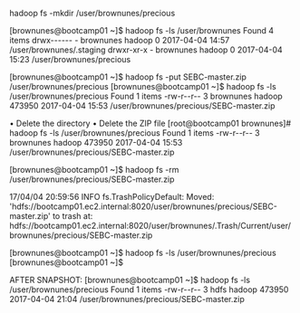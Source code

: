hadoop fs -mkdir /user/brownunes/precious

[brownunes@bootcamp01 ~]$ hadoop fs -ls /user/brownunes
Found 4 items
drwx------   - brownunes hadoop          0 2017-04-04 14:57 /user/brownunes/.staging
drwxr-xr-x   - brownunes hadoop          0 2017-04-04 15:23 /user/brownunes/precious

[brownunes@bootcamp01 ~]$ hadoop fs -put SEBC-master.zip /user/brownunes/precious
[brownunes@bootcamp01 ~]$ hadoop fs -ls /user/brownunes/precious
Found 1 items
-rw-r--r--   3 brownunes hadoop     473950 2017-04-04 15:53 /user/brownunes/precious/SEBC-master.zip


•	Delete the directory
•	Delete the ZIP file
[root@bootcamp01 brownunes]# hadoop fs -ls /user/brownunes/precious
Found 1 items
-rw-r--r--   3 brownunes hadoop     473950 2017-04-04 15:53 /user/brownunes/precious/SEBC-master.zip

[brownunes@bootcamp01 ~]$ hadoop fs -rm /user/brownunes/precious/SEBC-master.zip

17/04/04 20:59:56 INFO fs.TrashPolicyDefault: Moved: 'hdfs://bootcamp01.ec2.internal:8020/user/brownunes/precious/SEBC-master.zip' to trash at: hdfs://bootcamp01.ec2.internal:8020/user/brownunes/.Trash/Current/user/brownunes/precious/SEBC-master.zip

[brownunes@bootcamp01 ~]$ hadoop fs -ls /user/brownunes/precious
[brownunes@bootcamp01 ~]$

AFTER SNAPSHOT:
[brownunes@bootcamp01 ~]$ hadoop fs -ls /user/brownunes/precious
Found 1 items
-rw-r--r--   3 hdfs hadoop     473950 2017-04-04 21:04 /user/brownunes/precious/SEBC-master.zip
